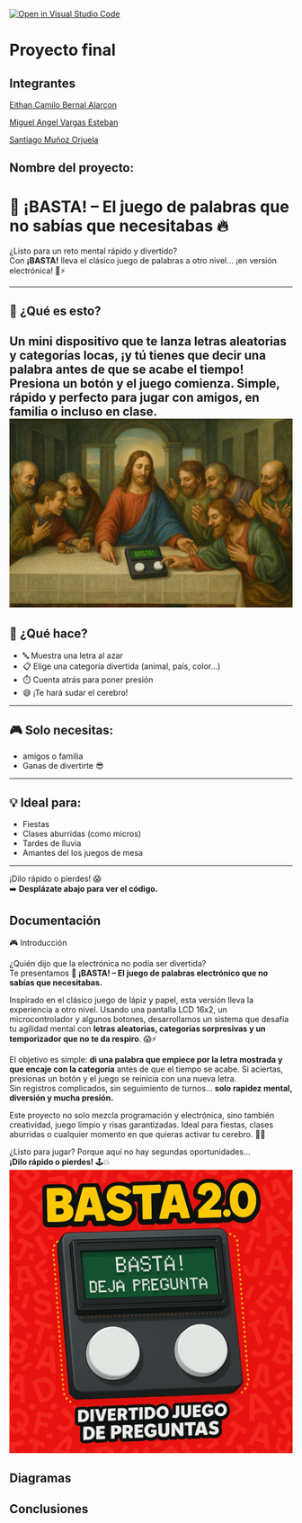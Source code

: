 [![Open in Visual Studio Code](https://classroom.github.com/assets/open-in-vscode-2e0aaae1b6195c2367325f4f02e2d04e9abb55f0b24a779b69b11b9e10269abc.svg)](https://classroom.github.com/online_ide?assignment_repo_id=19632335&assignment_repo_type=AssignmentRepo)


# Proyecto final

## Integrantes

[Eithan Camilo Bernal Alarcon](https://github.com/EithanCBernal)

[Miguel Angel Vargas Esteban](https://github.com/miguelitoapk)

[Santiago Muñoz Orjuela](https://github.com/santiagomunoz713) 

## Nombre del proyecto: 

# 🚨 ¡BASTA! – El juego de palabras que no sabías que necesitabas 🔥

¿Listo para un reto mental rápido y divertido?  
Con **¡BASTA!** lleva el clásico juego de palabras a otro nivel… ¡en versión electrónica! 🧠⚡

---

## 🤩 ¿Qué es esto?
Un mini dispositivo que te lanza **letras aleatorias** y **categorías locas**, ¡y tú tienes que decir una palabra antes de que se acabe el tiempo!  
Presiona un botón y el juego comienza. Simple, rápido y perfecto para jugar con amigos, en familia o incluso en clase.
![BAsta](/ChatGPT%20Image%2025%20may%202025,%2019_35_46.png)
---

## 🧩 ¿Qué hace?
- 🔤 Muestra una letra al azar
- 📋 Elige una categoría divertida (animal, país, color…)
- ⏱️ Cuenta atrás para poner presión
- 😅 ¡Te hará sudar el cerebro!

---

## 🎮 Solo necesitas:

- amigos o familia
- Ganas de divertirte 😎  

---

## 💡 Ideal para:
- Fiestas  
- Clases aburridas (como micros)  
- Tardes de lluvia  
- Amantes del los juegos de mesa 

---

¡Dilo rápido o pierdes! 😱  
➡️ **Desplázate abajo para ver el código.**  




## Documentación


 🎮 Introducción

¿Quién dijo que la electrónica no podía ser divertida?  
Te presentamos **🚨 ¡BASTA! – El juego de palabras electrónico que no sabías que necesitabas.**

Inspirado en el clásico juego de lápiz y papel, esta versión lleva la experiencia a otro nivel. Usando una pantalla LCD 16x2, un microcontrolador y algunos botones, desarrollamos un sistema que desafía tu agilidad mental con **letras aleatorias, categorías sorpresivas y un temporizador que no te da respiro**. 😱⚡

El objetivo es simple: **di una palabra que empiece por la letra mostrada y que encaje con la categoría** antes de que el tiempo se acabe. Si aciertas, presionas un botón y el juego se reinicia con una nueva letra.  
Sin registros complicados, sin seguimiento de turnos… **solo rapidez mental, diversión y mucha presión.**

Este proyecto no solo mezcla programación y electrónica, sino también creatividad, juego limpio y risas garantizadas. Ideal para fiestas, clases aburridas o cualquier momento en que quieras activar tu cerebro. 🧠🔥

¿Listo para jugar? Porque aquí no hay segundas oportunidades…  
**¡Dilo rápido o pierdes!** 🕹️💥
![Basta Promocional](/ChatGPT%20Image%2025%20may%202025,%2019_26_19.png)

## Diagramas


## Conclusiones


<!-- Crear una carpeta src e incluir en ella los códigos y/o el proyecto de mplab-->
